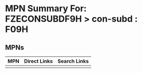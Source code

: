 



# MPN Summary For: FZECONSUBDF9H > con-subd : F09H

## MPNs
  

|MPN|Direct Links|Search Links|
| :--- | :--- | :--- |
||||
